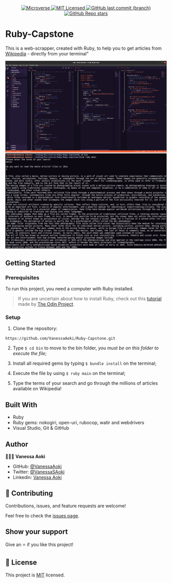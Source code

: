 <p align="center">
  <a href="https://www.microverse.org/">
    <img alt="Microverse" src="https://img.shields.io/badge/-Microverse-blueviolet?style=flat-square">
  </a>
  <a href="https://github.com/VanessaAoki/Ruby-Capstone/blob/development/LICENSE">
    <img alt="MIT Licensed" src="https://img.shields.io/github/license/VanessaAoki/Ruby-Capstone?style=flat-square">
  </a>
  <a href="https://github.com/VanessaAoki/Ruby-Capstone">
    <img alt="GitHub last commit (branch)" src="https://img.shields.io/github/last-commit/VanessaAoki/Ruby-Capstone/development?color=blue&style=flat-square">
  </a>
  <a href="https://github.com/VanessaAoki/Ruby-Capstone">
    <img alt="GitHub Repo stars" src="https://img.shields.io/github/stars/VanessaAoki/Ruby-Capstone?color=pink&label=%E2%98%85%20stars%20&style=flat-square">
  </a>
</p>

# Ruby-Capstone
This is a web-scrapper, created with Ruby, to help you to get articles from [Wikipedia](https://en.wikipedia.org/wiki/Main_Page) - directly from your terminal"

![screenshot](/images/screenshot.png)
![example](/images/example.png)


## Getting Started

### Prerequisites
To run this project, you need a computer with Ruby installed.
> If you are uncertain about how to install Ruby, check out this [tutorial](https://www.theodinproject.com/courses/ruby-programming/lessons/installing-ruby-ruby-programming) made by [The Odin Project](https://www.theodinproject.com/about).

### Setup

1. Clone the repository:
```
https://github.com/VanessaAoki/Ruby-Capstone.git
```
2. Type  `$ cd bin` to move to the bin folder, *you must be on this folder to execute the file*;

3. Install all required gems by typing `$ bundle install` on the terminal;

4. Execute the file by using `$ ruby main` on the terminal;

5. Type the terms of your search and go through the millions of articles available on Wikipedia!


## Built With

- Ruby
- Ruby gems: nokogiri, open-uri, rubocop, watir and webdrivers
- Visual Studio, Git & GitHub


## Author

👩🏼‍💻 **Vanessa Aoki**

- GitHub: [@VanessaAoki](https://github.com/VanessaAoki)
- Twitter: [@VanessaSAoki](https://twitter.com/VanessaSAoki)
- Linkedin: [Vanessa Aoki](https://www.linkedin.com/in/vanessasaoki/)


## 🤝 Contributing

Contributions, issues, and feature requests are welcome!

Feel free to check the [issues page](https://github.com/VanessaAoki/Ruby-Capstone/issues).


## Show your support

Give an ⭐️ if you like this project!


## 📝 License

This project is [MIT](./LICENSE) licensed.
